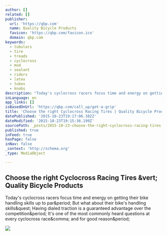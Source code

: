 ```yaml
---
author: []
related: []
publisher:
  url: 'https://qbp.com'
  name: Quality Bicycle Products
  favicon: 'https://qbp.com/favicon.ico'
  domain: qbp.com
keywords:
  - tubulars
  - tire
  - treads
  - cyclocross
  - mud
  - sealant
  - riders
  - latex
  - tubes
  - knobs
description: "Today's cyclocross racers focus time and energy on getting their bike handling skills up to par. But what about their bike's handling skills? Having dialed traction is a guaranteed advantage over the competition. It's one of the most commonly heard questions at every cyclocross race, and for good reason."
inLanguage: en
app_links: []
isBasedOnUrl: 'https://qbp.com/call_up/get-a-grip'
title: 'Choose the right Cyclocross Racing Tires | Quality Bicycle Products'
datePublished: '2015-10-23T19:17:06.382Z'
dateModified: '2015-10-23T19:15:36.199Z'
sourcePath: _posts/2015-10-23-choose-the-right-cyclocross-racing-tires-or-quality-bicycle-p.md
published: true
inFeed: true
hasPage: false
inNav: false
_context: 'http://schema.org'
_type: MediaObject

---
```

<article style=""><h1>Choose the right Cyclocross Racing Tires &amp;vert; Quality Bicycle Products</h1><p>Today's cyclocross racers focus time and energy on getting their bike handling skills up to par&amp;period; But what about their bike's handling skills&amp;quest; Having dialed traction is a guaranteed advantage over the competition&amp;period; It's one of the most commonly heard questions at every cyclocross race&amp;comma; and for good reason&amp;period;</p><img src="https://qbp.com/files/banner_images/_small_image/15_July_GetAGrip_header.jpg" /></article>